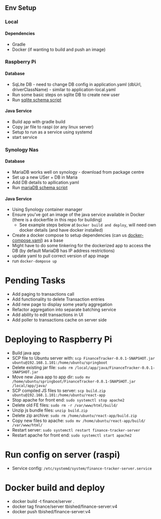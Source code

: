


## Env Setup
### Local
#### Dependencies
- Gradle
- Docker (if wanting to build and push an image)

### Raspberry Pi
#### Database
- SqLite DB - need to change DB config in application.yaml (dbUrl, driverClassName) - similar to application-local.yaml
- Run some basic steps on sqlite DB to create new user
- Run [sqlite schema script](./src/main/resources/sqlite/tables.sql)

#### Java Service
- Build app with gradle build
- Copy jar file to raspi (or any linux server)
- Setup to run as a service using systemd
- start service

### Synology Nas
#### Database
- MariaDB works well on synology - download from package centre
- Set up a new USer + DB in Maria
- Add DB details to apllication.yaml
- Run [mariaDB schema script](./src/main/resources/maria/tables.sql)

#### Java Service
- Using Synology container manager
- Ensure you've got an image of the java service available in Docker (there is a dockerfile in this repo for building)
  - See example steps below at `Docker build and deploy`, will need own docker details (and have docker installed)
- Create a docker compose to setup dependencies (can us [docker-compose.yaml](./docker-compose-syno.yml)) as a base
- Might have to do some tinkering for the dockerized app to access the DB (by default MariaDB has IP address restrictions)
- update yaml to pull correct version of app image
- run `docker-dompose up`


# Pending Tasks
- Add paging to transactions call
- Add functionality to delete Transaction entries
- Add new page to display some yearly aggregation
- Refactor aggregation into separate batching service
- Add ability to edit transactions in UI
- Add poller to transactions cache on server side

# Deploying to Raspberry Pi
- Build java app
- SCP file to Ubuntu server with: `scp FinanceTracker-0.0.1-SNAPSHOT.jar ubuntu@192.168.1.101:/home/ubuntu/springboot`
- Delete existing jar file: `sudo rm /local/app/java/FinanceTracker-0.0.1-SNAPSHOT.jar`
- Move new Java app to app dir: `sudo mv /home/ubuntu/springboot/FinanceTracker-0.0.1-SNAPSHOT.jar /local/app/java/`
- SCP compiled JS files to server: `scp build.zip ubuntu@192.168.1.101:/home/ubuntu/react-app`
- Stop apache for front end: `sudo systemctl stop apache2`
- Delete old FE files: `sudo rm -r /var/www/html/build/`
- Unzip js bundle files: `unzip build.zip`
- Delete zip archive: `sudo rm /home/ubuntu/react-app/build.zip`
- Copy new files to apache: `sudo mv /home/ubuntu/react-app/build/ /var/www/html/`
- Restart server: `sudo systemctl restart finance-tracker-server`
- Restart apache for front end: `sudo systemctl start apache2`

# Run config on server (raspi)
- Service config: `/etc/systemd/system/finance-tracker-server.service`

# Docker build and deploy
- docker build -t finance/server .
- docker tag finance/server tbished/finance-server:v4
- docker push tbished/finance-server:v4


  
    